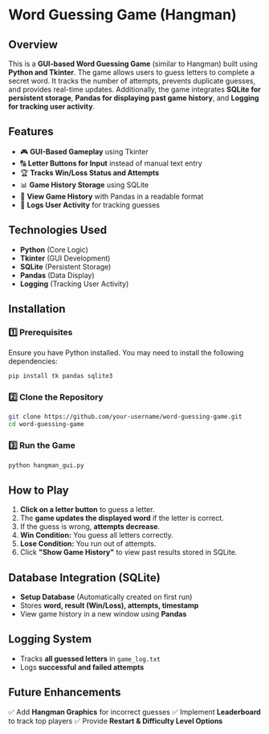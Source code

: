# Word Guessing Game (Hangman)

## Overview
This is a **GUI-based Word Guessing Game** (similar to Hangman) built using **Python and Tkinter**. The game allows users to guess letters to complete a secret word. It tracks the number of attempts, prevents duplicate guesses, and provides real-time updates. Additionally, the game integrates **SQLite for persistent storage**, **Pandas for displaying past game history**, and **Logging for tracking user activity**.

## Features
- 🎮 **GUI-Based Gameplay** using Tkinter
- 🔠 **Letter Buttons for Input** instead of manual text entry
- 🏆 **Tracks Win/Loss Status and Attempts**
- 📊 **Game History Storage** using SQLite
- 📜 **View Game History** with Pandas in a readable format
- 📝 **Logs User Activity** for tracking guesses

## Technologies Used
- **Python** (Core Logic)
- **Tkinter** (GUI Development)
- **SQLite** (Persistent Storage)
- **Pandas** (Data Display)
- **Logging** (Tracking User Activity)

## Installation
### 1️⃣ Prerequisites
Ensure you have Python installed. You may need to install the following dependencies:
```bash
pip install tk pandas sqlite3
```

### 2️⃣ Clone the Repository
```bash
git clone https://github.com/your-username/word-guessing-game.git
cd word-guessing-game
```

### 3️⃣ Run the Game
```bash
python hangman_gui.py
```

## How to Play
1. **Click on a letter button** to guess a letter.
2. The **game updates the displayed word** if the letter is correct.
3. If the guess is wrong, **attempts decrease**.
4. **Win Condition:** You guess all letters correctly.
5. **Lose Condition:** You run out of attempts.
6. Click **"Show Game History"** to view past results stored in SQLite.

## Database Integration (SQLite)
- **Setup Database** (Automatically created on first run)
- Stores **word, result (Win/Loss), attempts, timestamp**
- View game history in a new window using **Pandas**

## Logging System
- Tracks **all guessed letters** in `game_log.txt`
- Logs **successful and failed attempts**

## Future Enhancements
✅ Add **Hangman Graphics** for incorrect guesses
✅ Implement **Leaderboard** to track top players
✅ Provide **Restart & Difficulty Level Options**


